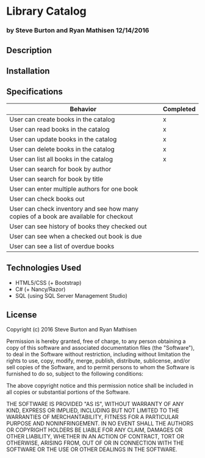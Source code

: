# Library Catalog

### by Steve Burton and Ryan Mathisen 12/14/2016

## Description

## Installation


## Specifications

| Behavior                                                                              | Completed |
|---------------------------------------------------------------------------------------|-----------|
| User can create books in the catalog                                                  |     x     |
| User can read books in the catalog                                                    |     x     |
| User can update books in the catalog                                                  |     x     |
| User can delete books in the catalog                                                  |     x     |
| User can list all books in the catalog                                                |     x     |
| User can search for book by author                                                    |           |
| User can search for book by title                                                     |           |
| User can enter multiple authors for one book                                          |           |
| User can check books out                                                              |           |
| User can check inventory and see how many copies of a book are available for checkout |           |
| User can see history of books they checked out                                        |           |
| User can see when a checked out book is due                                           |           |
| User can see a list of overdue books                                                  |           |

## Technologies Used
* HTML5/CSS (+ Bootstrap)
* C# (+ Nancy/Razor)
* SQL (using SQL Server Management Studio)

## License
Copyright (c) 2016 Steve Burton and Ryan Mathisen

Permission is hereby granted, free of charge, to any person obtaining a copy of this software and associated documentation files (the "Software"), to deal in the Software without restriction, including without limitation the rights to use, copy, modify, merge, publish, distribute, sublicense, and/or sell copies of the Software, and to permit persons to whom the Software is furnished to do so, subject to the following conditions:

The above copyright notice and this permission notice shall be included in all copies or substantial portions of the Software.

THE SOFTWARE IS PROVIDED "AS IS", WITHOUT WARRANTY OF ANY KIND, EXPRESS OR IMPLIED, INCLUDING BUT NOT LIMITED TO THE WARRANTIES OF MERCHANTABILITY, FITNESS FOR A PARTICULAR PURPOSE AND NONINFRINGEMENT. IN NO EVENT SHALL THE AUTHORS OR COPYRIGHT HOLDERS BE LIABLE FOR ANY CLAIM, DAMAGES OR OTHER LIABILITY, WHETHER IN AN ACTION OF CONTRACT, TORT OR OTHERWISE, ARISING FROM, OUT OF OR IN CONNECTION WITH THE SOFTWARE OR THE USE OR OTHER DEALINGS IN THE SOFTWARE.
